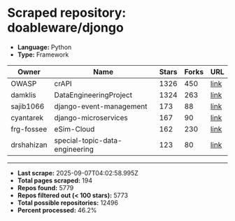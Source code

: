 # Scraped repository: doableware/djongo
* **Language:** Python
* **Type:** Framework

| Owner | Name | Stars | Forks | URL |
|---|---|---|---|---|
| OWASP | crAPI | 1326 | 450 | [link](https://github.com/OWASP/crAPI) |
| damklis | DataEngineeringProject | 1324 | 263 | [link](https://github.com/damklis/DataEngineeringProject) |
| sajib1066 | django-event-management | 173 | 88 | [link](https://github.com/sajib1066/django-event-management) |
| cyantarek | django-microservices | 167 | 90 | [link](https://github.com/cyantarek/django-microservices) |
| frg-fossee | eSim-Cloud | 162 | 230 | [link](https://github.com/frg-fossee/eSim-Cloud) |
| drshahizan | special-topic-data-engineering | 123 | 80 | [link](https://github.com/drshahizan/special-topic-data-engineering) |

---
* **Last scrape:** 2025-09-07T04:02:58.995Z
* **Total pages scraped:** 194
* **Repos found:** 5779
* **Repos filtered out (< 100 stars):** 5773
* **Total possible repositories:** 12496
* **Percent processed:** 46.2%
